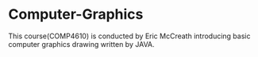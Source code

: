 # Computer-Graphics

This course(COMP4610) is conducted by Eric McCreath introducing basic computer graphics drawing written by JAVA.
